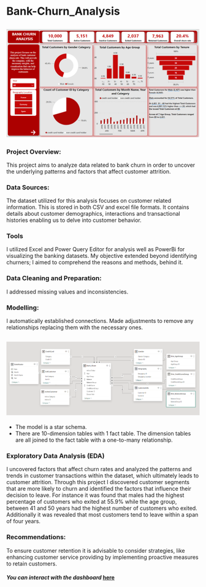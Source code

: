 # Bank-Churn_Analysis

![](Bank-Churn_Dashboard.png)
---

### Project Overview:
This project aims to analyze data related to bank churn in order to uncover the underlying patterns and factors that affect customer attrition.

### Data Sources:
The dataset utilized for this analysis focuses on customer related information. This is stored in both CSV and excel file formats. It contains details about customer demographics, interactions and transactional histories enabling us to delve into customer behavior.

### Tools
I utilized Excel and Power Query Editor for analysis well as PowerBi for visualizing the banking datasets. My objective extended beyond identifying churners; I aimed to comprehend the reasons and methods, behind it.

### Data Cleaning and Preparation:
I addressed missing values and inconsistencies.

### Modelling:
I automatically established connections. Made adjustments to remove any relationships replacing them with the necessary ones.

![](Adjusted_BankChurn_Model.png)
---

* The model is a star schema.
* There are 10-dimension tables with 1 fact table. The dimension tables are all joined to the fact table with a one-to-many relationship.

### Exploratory Data Analysis (EDA)
I uncovered factors that affect churn rates and analyzed the patterns and trends in customer transactions within the dataset, which ultimately leads to customer attrition.
Through this project I discovered customer segments that are more likely to churn and identified the factors that influence their decision to leave. For instance it was found that males had the highest percentage of customers who exited at 55.9% while the age group, between 41 and 50 years had the highest number of customers who exited. Additionally it was revealed that most customers tend to leave within a span of four years.

### Recommendations:
To ensure customer retention it is advisable to consider strategies, like enhancing customer service providing by implementing proactive measures to retain customers.

#### _You can interact with the dashboard_ [here](https://app.powerbi.com/links/t0mN9DaXwX?ctid=7a7d9927-84e9-4910-b10f-850c64b28029&pbi_source=linkShare)
